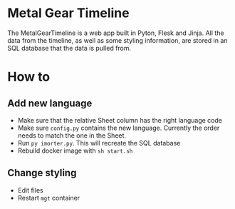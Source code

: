 # Metal Gear Timeline

The MetalGearTimeline is a web app built in Pyton, Flesk and Jinja. All the data from the timeline, as well as some styling information, are stored in an SQL database that the data is pulled from.

# How to

## Add new language

- Make sure that the relative Sheet column has the right language code
- Make sure `config.py` contains the new language. Currently the order needs to match the one in the Sheet.
- Run `py imorter.py`. This will recreate the SQL database
- Rebuild docker image with `sh start.sh`

## Change styling

- Edit files
- Restart `mgt` container
